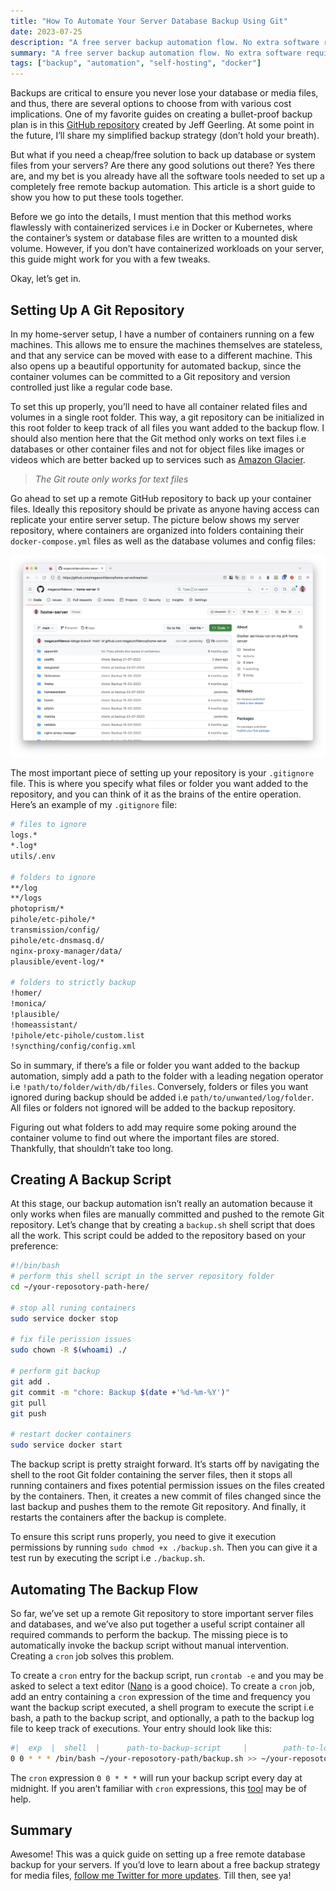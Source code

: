 ```yaml
---
title: "How To Automate Your Server Database Backup Using Git"
date: 2023-07-25
description: "A free server backup automation flow. No extra software required"
summary: "A free server backup automation flow. No extra software required"
tags: ["backup", "automation", "self-hosting", "docker"]
---
```


Backups are critical to ensure you never lose your database or media files, and thus, there are several options to choose from with various cost implications. One of my favorite guides on creating a bullet-proof backup plan is in this [GitHub repository](https://github.com/geerlingguy/my-backup-plan) created by Jeff Geerling. At some point in the future, I’ll share my simplified backup strategy (don’t hold your breath).

But what if you need a cheap/free solution to back up database or system files from your servers? Are there any good solutions out there? Yes there are, and my bet is you already have all the software tools needed to set up a completely free remote backup automation. This article is a short guide to show you how to put these tools together.

Before we go into the details, I must mention that this method works flawlessly with containerized services i.e in Docker or Kubernetes, where the container’s system or database files are written to a mounted disk volume. However, if you don’t have containerized workloads on your server, this guide might work for you with a few tweaks.

Okay, let’s get in.

## Setting Up A Git Repository

In my home-server setup, I have a number of containers running on a few machines. This allows me to ensure the machines themselves are stateless, and that any service can be moved with ease to a different machine. This also opens up a beautiful opportunity for automated backup, since the container volumes can be committed to a Git repository and version controlled just like a regular code base.

To set this up properly, you’ll need to have all container related files and volumes in a single root folder. This way, a git repository can be initialized in this root folder to keep track of all files you want added to the backup flow. I should also mention here that the Git method only works on text files i.e databases or other container files and not for object files like images or videos which are better backed up to services such as [Amazon Glacier](https://aws.amazon.com/s3/storage-classes/glacier/).

> _The Git route only works for text files_

Go ahead to set up a remote GitHub repository to back up your container files. Ideally this repository should be private as anyone having access can replicate your entire server setup. The picture below shows my server repository, where containers are organized into folders containing their `docker-compose.yml` files as well as the database volumes and config files:

![Github repository](./images/github.webp)

The most important piece of setting up your repository is your `.gitignore` file. This is where you specify what files or folder you want added to the repository, and you can think of it as the brains of the entire operation. Here’s an example of my `.gitignore` file:

```bash
# files to ignore
logs.*
*.log*
utils/.env

# folders to ignore
**/log
**/logs
photoprism/*
pihole/etc-pihole/*
transmission/config/
pihole/etc-dnsmasq.d/
nginx-proxy-manager/data/
plausible/event-log/*

# folders to strictly backup
!homer/
!monica/
!plausible/
!homeassistant/
!pihole/etc-pihole/custom.list
!syncthing/config/config.xml
```

So in summary, if there’s a file or folder you want added to the backup automation, simply add a path to the folder with a leading negation operator i.e `!path/to/folder/with/db/files`. Conversely, folders or files you want ignored during backup should be added i.e `path/to/unwanted/log/folder`. All files or folders not ignored will be added to the backup repository.

Figuring out what folders to add may require some poking around the container volume to find out where the important files are stored. Thankfully, that shouldn’t take too long.

## Creating A Backup Script

At this stage, our backup automation isn’t really an automation because it only works when files are manually committed and pushed to the remote Git repository. Let’s change that by creating a `backup.sh` shell script that does all the work. This script could be added to the repository based on your preference:

```bash
#!/bin/bash
# perform this shell script in the server repository folder
cd ~/your-reposotory-path-here/

# stop all runing containers
sudo service docker stop

# fix file perission issues
sudo chown -R $(whoami) ./

# perform git backup
git add .
git commit -m "chore: Backup $(date +'%d-%m-%Y')"
git pull
git push

# restart docker containers
sudo service docker start
```

The backup script is pretty straight forward. It’s starts off by navigating the shell to the root Git folder containing the server files, then it stops all running containers and fixes potential permission issues on the files created by the containers. Then, it creates a new commit of files changed since the last backup and pushes them to the remote Git repository. And finally, it restarts the containers after the backup is complete.

To ensure this script runs properly, you need to give it execution permissions by running `sudo chmod +x ./backup.sh`. Then you can give it a test run by executing the script i.e `./backup.sh`.

## Automating The Backup Flow

So far, we’ve set up a remote Git repository to store important server files and databases, and we’ve also put together a useful script container all required commands to perform the backup. The missing piece is to automatically invoke the backup script without manual intervention. Creating a `cron` job solves this problem.

To create a `cron` entry for the backup script, run `crontab -e` and you may be asked to select a text editor ([Nano](https://youtu.be/NV9PyPJKqH4) is a good choice). To create a `cron` job, add an entry containing a `cron` expression of the time and frequency you want the backup script executed, a shell program to execute the script i.e bash, a path to the backup script, and optionally, a path to the backup log file to keep track of executions. Your entry should look like this:

```bash
#|  exp  |  shell  |      path-to-backup-script     |        path-to-log-file (optional)
0 0 * * * /bin/bash ~/your-reposotory-path/backup.sh >> ~/your-reposotory-path/backup.log 2>&1
```

The `cron` expression `0 0 * * *` will run your backup script every day at midnight. If you aren’t familiar with `cron` expressions, this [tool](https://crontab.guru/) may be of help.

## Summary

Awesome! This was a quick guide on setting up a free remote database backup for your servers. If you’d love to learn about a free backup strategy for media files, [follow me Twitter for more updates](https://twitter.com/megaconfidence). Till then, see ya!

